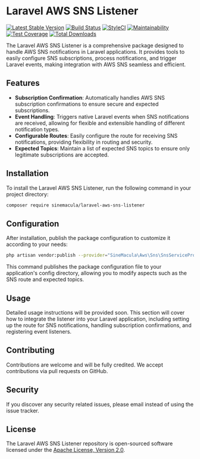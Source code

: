 # Laravel AWS SNS Listener

[![Latest Stable Version](https://img.shields.io/packagist/v/sinemacula/laravel-aws-sns-listener.svg)](https://packagist.org/packages/sinemacula/laravel-aws-sns-listener)
[![Build Status](https://github.com/sinemacula/laravel-aws-sns-listener/actions/workflows/tests.yml/badge.svg?branch=master)](https://github.com/sinemacula/laravel-aws-sns-listener/actions/workflows/tests.yml)
[![StyleCI](https://github.styleci.io/repos/839572387/shield?style=flat&branch=master)](https://github.styleci.io/repos/839572387)
[![Maintainability](https://api.codeclimate.com/v1/badges/1471641388c9d7481777/maintainability)](https://codeclimate.com/github/sinemacula/laravel-aws-sns-listener/maintainability)
[![Test Coverage](https://api.codeclimate.com/v1/badges/1471641388c9d7481777/test_coverage)](https://codeclimate.com/github/sinemacula/laravel-aws-sns-listener/test_coverage)
[![Total Downloads](https://img.shields.io/packagist/dt/sinemacula/laravel-aws-sns-listener.svg)](https://packagist.org/packages/sinemacula/laravel-aws-sns-listener)

The Laravel AWS SNS Listener is a comprehensive package designed to handle AWS SNS notifications in Laravel
applications. It provides tools to easily configure SNS subscriptions, process notifications, and trigger Laravel
events, making integration with AWS SNS seamless and efficient.

## Features

- **Subscription Confirmation**: Automatically handles AWS SNS subscription confirmations to ensure secure and expected
  subscriptions.
- **Event Handling**: Triggers native Laravel events when SNS notifications are received, allowing for flexible and
  extensible handling of different notification types.
- **Configurable Routes**: Easily configure the route for receiving SNS notifications, providing flexibility in routing
  and security.
- **Expected Topics**: Maintain a list of expected SNS topics to ensure only legitimate subscriptions are accepted.

## Installation

To install the Laravel AWS SNS Listener, run the following command in your project directory:

```bash
composer require sinemacula/laravel-aws-sns-listener
```

## Configuration

After installation, publish the package configuration to customize it according to your needs:

```bash
php artisan vendor:publish --provider="SineMacula\Aws\Sns\SnsServiceProvider"
```

This command publishes the package configuration file to your application's config directory, allowing you to modify
aspects such as the SNS route and expected topics.

## Usage

Detailed usage instructions will be provided soon. This section will cover how to integrate the listener into your
Laravel application, including setting up the route for SNS notifications, handling subscription confirmations, and
registering event listeners.

## Contributing

Contributions are welcome and will be fully credited. We accept contributions via pull requests on GitHub.

## Security

If you discover any security related issues, please email instead of using the issue tracker.

## License

The Laravel AWS SNS Listener repository is open-sourced software licensed under
the [Apache License, Version 2.0](https://www.apache.org/licenses/LICENSE-2.0).
